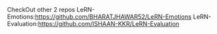 CheckOut other 2 repos
LeRN-Emotions:https://github.com/BHARATJHAWAR52/LeRN-Emotions
LeRN-Evaluation:https://github.com/ISHAAN-KKR/LeRN-Evaluation
